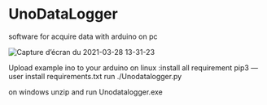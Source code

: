 # UnoDataLogger


software for acquire data with arduino on pc

![Capture d’écran du 2021-03-28 13-31-23](https://user-images.githubusercontent.com/51956315/112750720-873cb300-8fca-11eb-911f-eec3654ec770.png)

Upload example ino to your arduino
on linux :install all requirement pip3 —user install requirements.txt
run ./Unodatalogger.py

on windows unzip and run Unodatalogger.exe

